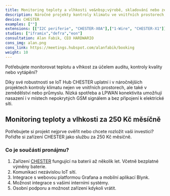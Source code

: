 ```yaml
---
title: Monitoring teploty a vlhkosti ve&nbsp;výrobě, skladování nebo zemědělství
description: Náročné projekty kontroly klimatu ve vnitřních prostorech, zejména v zemědělství a&nbsp;průmyslu.
device: CHESTER
examples: [""]
extensions: [["I2C periferie", "CHESTER-X0A"],["1-Wire", "CHESTER-X1"]]
studies: ["iframix","defra","eon"]
consultation: Alan Fabik, CEO HARDWARIO
cons_img: alan.png
cons_link: https://meetings.hubspot.com/alanfabik/booking
weight: 10
---
```


Potřebujete monitorovat teplotu a vlhkost za účelem auditu, kontroly kvality nebo vytápění? 

Díky své robustnosti se IoT Hub CHESTER uplatní i v náročnějších projektech kontroly klimatu nejen ve vnitřních prostorech, ale také v zemědělství nebo průmyslu. Nízká spotřeba a LPWAN konektivita umožňují nasazení i v místech nepokrytých GSM signálem a bez připojení k elektrické síti.

## Monitoring teploty a vlhkosti za 250 Kč měsíčně

Potřebujete si projekt nejprve ověřit nebo chcete rozložit vaši investici? 
Pořiďte si zařízení CHESTER jako službu za 250 Kč měsíčně. 

### Co je součástí pronájmu?

1. Zařízení [CHESTER](/cs/chester/) fungující na baterii až několik let. Včetně bezplatné výměny baterie.
2. Komunikaci nezávislou IoT sítí. 
3. Integrace s webovou platformou Grafana a mobilní aplikací Blynk. 
4. Možnost integrace s vašimi interními systémy. 
5. Osobní podporu a možnost zařízení kdykoli vrátit.


